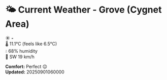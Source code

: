 # 🌤️ Current Weather - Grove (Cygnet Area)

☀️ **-**  
🌡️ 11.1°C (feels like 6.5°C)  
💧 68% humidity  
💨 SW 19 km/h  

**Comfort:** Perfect 😌  
**Updated:** 20250901060000
